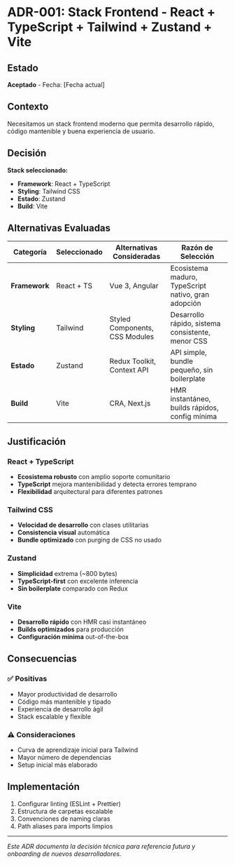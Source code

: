 # ADR-001: Stack Frontend - React + TypeScript + Tailwind + Zustand + Vite

## Estado
**Aceptado** - Fecha: [Fecha actual]

## Contexto
Necesitamos un stack frontend moderno que permita desarrollo rápido, código mantenible y buena experiencia de usuario.

## Decisión
**Stack seleccionado:**
- **Framework**: React + TypeScript
- **Styling**: Tailwind CSS  
- **Estado**: Zustand
- **Build**: Vite

## Alternativas Evaluadas

| Categoría | Seleccionado | Alternativas Consideradas | Razón de Selección |
|-----------|--------------|---------------------------|-------------------|
| **Framework** | React + TS | Vue 3, Angular | Ecosistema maduro, TypeScript nativo, gran adopción |
| **Styling** | Tailwind | Styled Components, CSS Modules | Desarrollo rápido, sistema consistente, menor CSS |
| **Estado** | Zustand | Redux Toolkit, Context API | API simple, bundle pequeño, sin boilerplate |
| **Build** | Vite | CRA, Next.js | HMR instantáneo, builds rápidos, config mínima |

## Justificación

### React + TypeScript
- **Ecosistema robusto** con amplio soporte comunitario
- **TypeScript** mejora mantenibilidad y detecta errores temprano
- **Flexibilidad** arquitectural para diferentes patrones

### Tailwind CSS
- **Velocidad de desarrollo** con clases utilitarias
- **Consistencia visual** automática
- **Bundle optimizado** con purging de CSS no usado

### Zustand
- **Simplicidad** extrema (~800 bytes)
- **TypeScript-first** con excelente inferencia
- **Sin boilerplate** comparado con Redux

### Vite
- **Desarrollo rápido** con HMR casi instantáneo
- **Builds optimizados** para producción
- **Configuración mínima** out-of-the-box

## Consecuencias

### ✅ Positivas
- Mayor productividad de desarrollo
- Código más mantenible y tipado
- Experiencia de desarrollo ágil
- Stack escalable y flexible

### ⚠️ Consideraciones
- Curva de aprendizaje inicial para Tailwind
- Mayor número de dependencias
- Setup inicial más elaborado

## Implementación
1. Configurar linting (ESLint + Prettier)
2. Estructura de carpetas escalable
3. Convenciones de naming claras
4. Path aliases para imports limpios

---
*Este ADR documenta la decisión técnica para referencia futura y onboarding de nuevos desarrolladores.*